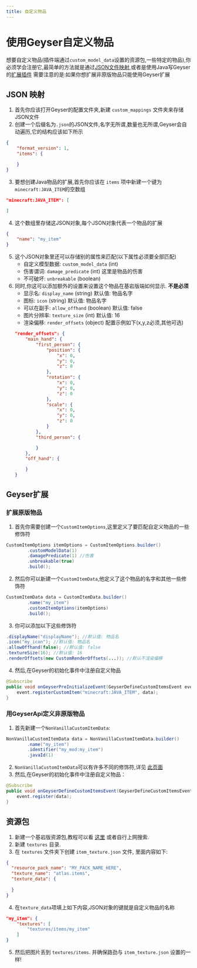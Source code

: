```yaml
---
title: 自定义物品
---
```


# 使用Geyser自定义物品

想要自定义物品(插件端通过`custom_model_data`设置的资源包,一些特定的物品),你必须学会注册它,最简单的方法就是通过[JSON文件映射](#json-映射),或者是使用Java写Geyser的[扩展插件](#geyser扩展)
需要注意的是:如果你想扩展非原版物品只能使用Geyser扩展

## JSON 映射

1. 首先你应该打开Geyser的配置文件夹,新建 `custom_mappings` 文件夹来存储JSON文件
2. 创建一个后缀名为`.json`的JSON文件,名字无所谓,数量也无所谓,Geyser会自动遍历,它的结构应该如下所示
```json
{
    "format_version": 1,
    "items": {

    }
}
```
3. 要想创建Java物品的扩展,首先你应该在 `items` 项中新建一个键为`minecraft:JAVA_ITEM`的空数组

```json
"minecraft:JAVA_ITEM": [

]
```
4. 这个数组里存储这JSON对象,每个JSON对象代表一个物品的扩展

```json
{
    "name": "my_item"
}
```
5. 这个JSON对象里还可以存储别的属性来匹配(以下属性必须要全部匹配)
    * 自定义模型数据: `custom_model_data` (int)
    * 伤害谓词: `damage_predicate` (int) 这里是物品的伤害
    * 不可破坏: `unbreakable` (boolean)
6. 同时,你这可以添加额外的设置来设置这个物品在基岩版端如何显示. **不是必须**
    * 显示名: `display_name` (string) 默认值: 物品名字
    * 图标: `icon` (string) 默认值: 物品名字
    * 可以在副手: `allow_offhand` (boolean) 默认值: false
    * 图片分辨率: `texture_size` (int) 默认值: 16
    * 渲染偏移: `render_offsets` (object) 配置示例如下(x,y,z必须,其他可选)
    ```json
    "render_offsets": {
        "main_hand": {
            "first_person": {
                "position": {
                    "x": 0,
                    "y": 0,
                    "z": 0
                },
                "rotation": {
                    "x": 0,
                    "y": 0,
                    "z": 0
                },
                "scale": {
                    "x": 0,
                    "y": 0,
                    "z": 0
                }
            },
            "third_person": {

            }
        },
        "off_hand": {

        }
    }
    ```

## Geyser扩展

### 扩展原版物品

1. 首先你需要创建一个`CustomItemOptions`,这里定义了要匹配自定义物品的一些修饰符
```java
CustomItemOptions itemOptions = CustomItemOptions.builder()
        .customModelData(1)
        .damagePredicate(1) //伤害
        .unbreakable(true)
        .build();
```
2. 然后你可以新建一个`CustomItemData`,他定义了这个物品的名字和其他一些修饰符
```java
CustomItemData data = CustomItemData.builder()
        .name("my_item")
        .customItemOptions(itemOptions)
        .build();
```
3. 你可以添加以下这些修饰符
```java
.displayName("displayName"); //默认值: 物品名
.icon("my_icon"); //默认值: 物品名
.allowOffhand(false); //默认值: false
.textureSize(16); //默认值: 16
.renderOffsets(new CustomRenderOffsets(...)); //默认不渲染偏移
```
4. 然后,在Geyser的初始化事件中注册自定义物品
```java
@Subscribe
public void onGeyserPreInitializeEvent(GeyserDefineCustomItemsEvent event) {
    event.registerCustomItem("minecraft:JAVA_ITEM", data);
}
```

### 用GeyserApi定义非原版物品

1. 首先新建一个`NonVanillaCustomItemData`:
```java
NonVanillaCustomItemData data = NonVanillaCustomItemData.builder()
        .name("my_item")
        .identifier("my_mod:my_item")
        .javaId(1)
```
2. `NonVanillaCustomItemData`可以有许多不同的修饰符,详见 [此页面](https://github.com/GeyserMC/Geyser/blob/master/api/src/main/java/org/geysermc/geyser/api/item/custom/NonVanillaCustomItemData.java)
3. 然后,在Geyser的初始化事件中注册自定义物品：
```java
@Subscribe
public void onGeyserDefineCustomItemsEvent(GeyserDefineCustomItemsEvent event) {
    event.register(data);
}
```

## 资源包

1. 新建一个基岩版资源包,教程可以看 [这里](https://wiki.bedrock.dev/guide/project-setup.html#rp-manifest) 或者自行上网搜索.
2. 新建 `textures` 目录.
3. 在 `textures` 文件夹下创建 `item_texture.json` 文件, 里面内容如下:

```json
{
  "resource_pack_name": "MY_PACK_NAME_HERE",
  "texture_name": "atlas.items",
  "texture_data": {
    
  }
}
```
4. 在`texture_data`项填上如下内容,JSON对象的键就是自定义物品的名称

```json
"my_item": {
    "textures": [
        "textures/items/my_item"
    ]
}
```
5. 然后把图片丢到 `textures/items`. 并确保路劲与 `item_texture.json` 设置的一样!
